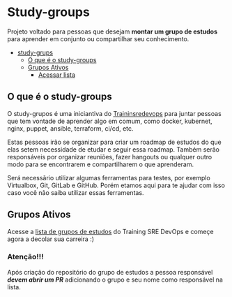 # Study-groups
Projeto voltado para pessoas que desejam **montar um grupo de estudos** para aprender em conjunto ou compartilhar seu conhecimento.

<!-- TOC depthFrom:1 depthTo:6 withLinks:1 updateOnSave:0 orderedList:0 -->

- [study-grups](#study-groups-)
	- [O que é o study-groups](#o-que-o-é-study-grupos)
	- [Grupos Ativos](#grupos-ativos)
	    - [Acessar lista](/grupos/GRuPOS.md)

<!-- /TOC -->

## O que é o study-groups

O study-grupos é uma iniciantiva do [Traininsredevops](https://trainingsredevops.gituhb.io/) para juntar pessoas que tem vontade de aprender algo em comum, como docker, kubernet, nginx, puppet, ansible, terraform, ci/cd, etc.

Estas pessoas irão se organizar para criar um roadmap de estudos do que elas setem necessidade de etudar e seguir essa roadmap. Também serão responsáveis por organizar reuniões, fazer hangouts ou qualquer outro modo para se encontrarem e compartilharem o que aprenderam.

Será necessãrio utilizar algumas ferramentas para testes, por exemplo Virtualbox, Git, GitLab e GitHub. Porém etamos aqui para te ajudar com isso caso você não saiba utilizar essas ferramentas.

## Grupos Ativos

Acesse a [lista de grupos de estudos](/grupos/GRUPOS.md) do Training SRE DevOps e começe agora a decolar sua carreira :)

### Atenção!!!

Após criação do repositório do grupo de estudos a pessoa responsável ***devem abrir um PR*** adicionando o grupo e seu nome como responsável na lista.
